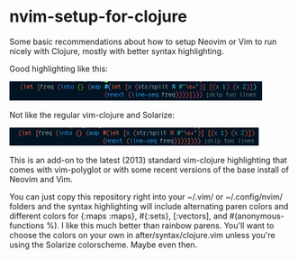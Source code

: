 # nvim-setup-for-clojure
Some basic recommendations about how to setup Neovim or Vim to run nicely with Clojure, mostly with better syntax highlighting.

Good highlighting like this:

![example](https://github.com/WildUtah/nvim-setup-for-clojure/raw/master/example.png)

Not like the regular vim-clojure and Solarize:

![bad example](https://github.com/WildUtah/nvim-setup-for-clojure/raw/master/bad-example.png)

This is an add-on to the latest (2013) standard vim-clojure highlighting that comes with vim-polyglot or with some recent versions of the base install of Neovim and Vim.

You can just copy this repository right into your ~/.vim/ or ~/.config/nvim/ folders and the syntax highlighting will include alternating paren colors and different colors for {:maps :maps}, #{:sets}, [:vectors], and #(anonymous-functions %). I like this much better than rainbow parens. You'll want to choose the colors on your own in after/syntax/clojure.vim unless you're using the Solarize colorscheme. Maybe even then.
